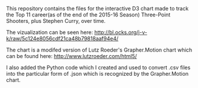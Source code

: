 This repository contains the files for the interactive D3 chart made to track the Top 11 career(as of the end of the 2015-16 Season) Three-Point Shooters, plus Stephen Curry, over time.

The vizualization can be seen here:
http://bl.ocks.org/j-v-k/raw/5c124e8056cdf21ca48b79818aaf94e4/

The chart is a modifed version of Lutz Roeder's Grapher.Motion chart which can be found here: http://www.lutzroeder.com/html5/

I also added the Python code which I created and used to convert .csv files into the particular form of .json which is recognized by the Grapher.Motion chart. 

